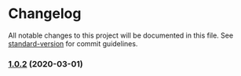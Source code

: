 # Changelog

All notable changes to this project will be documented in this file. See [standard-version](https://github.com/conventional-changelog/standard-version) for commit guidelines.

### [1.0.2](https://github.com/tomieric/canvas-timeliner/compare/v1.0.1...v1.0.2) (2020-03-01)
